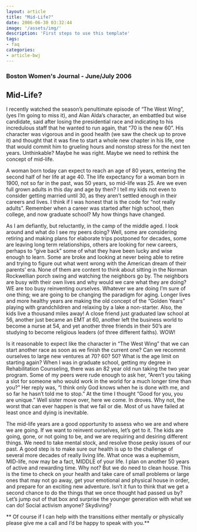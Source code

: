 ```yaml
---
layout: article
title: "Mid-Life?"
date: 2006-06-30 03:32:44
image: '/assets/img/'
description: 'First steps to use this template'
tags:
- faq
categories:
- article-bwj
---
```


### Boston Women's Journal - June/July 2006
 

## Mid-Life?

I recently watched the season’s penultimate episode of “The West Wing”, (yes I’m going to miss it), and Alan Alda’s character, an embattled but wise candidate, said after losing the presidential race and indicating to his incredulous staff that he wanted to run again, that “70 is the new 60”. His character was vigorous and in good health (we saw the check up to prove it) and thought that it was fine to start a whole new chapter in his life, one that would commit him to grueling hours and nonstop stress for the next ten years. Unthinkable? Maybe he was right. Maybe we need to rethink the concept of mid-life.

A woman born today can expect to reach an age of 80 years, entering the second half of her life at age 40. The life expectancy for a woman born in 1900, not so far in the past, was 50 years, so mid-life was 25. Are we even full grown adults in this day and age by then? I tell my kids not even to consider getting married until 30, as they aren’t settled enough in their careers and lives. I think if I was honest that is the code for “not really adults”. Remember when a career was started after high school, then college, and now graduate school? My how things have changed.

As I am defiantly, but reluctantly, in the camp of the middle aged. I look around and what do I see my peers doing? Well, some are considering retiring and making plans for elaborate trips postponed for decades, some are leaving long term relationships, others are looking for new careers, perhaps to “give back” some of what they have been lucky and wise enough to learn. Some are broke and looking at never being able to retire and trying to figure out what went wrong with the American dream of their parents’ era. None of them are content to think about sitting in the Norman Rockwellian porch swing and watching the neighbors go by. The neighbors are busy with their own lives and why would we care what they are doing? WE are too busy reinventing ourselves. Whatever we are doing I’m sure of one thing; we are going to be changing the paradigm for aging. Longer lives and more healthy years are making the old concept of the “Golden Years” playing with grandchildren and relaxing by a lake a non-starter. Also, the kids live a thousand miles away! A close friend just graduated law school at 56, another just became an EMT at 60, another left the business world to become a nurse at 54, and yet another three friends in their 50’s are studying to become religious leaders (of three different faiths). WOW!

Is it reasonable to expect like the character in “The West Wing” that we can start another race as soon as we finish the current one? Can we recommit ourselves to large new ventures at 70? 60? 50? What is the age limit on starting again? When I was in graduate school, getting my degree in Rehabilitation Counseling, there was an 82 year old nun taking the two year program. Some of my peers were rude enough to ask her, “Aren’t you taking a slot for someone who would work in the world for a much longer time than you?” Her reply was, “I think only God knows when he is done with me, and so far he hasn’t told me to stop.” At the time I thought “Good for you, you are unique.” Well sister move over, here we come. In droves. Why not, the worst that can ever happen is that we fail or die. Most of us have failed at least once and dying is inevitable.

The mid-life years are a good opportunity to assess who we are and where we are going. If we want to reinvent ourselves, let’s get to it. The kids are going, gone, or not going to be, and we are requiring and desiring different things. We need to take mental stock, and resolve those pesky issues of our past. A good step is to make sure our health is up to the challenge of several more decades of really living life. What once was a euphemism, MID-life, now may be a fact, MIDDLE of your life. I plan on another 50 years of active and rewarding time. Why not? But we do need to clean house. This is the time to check on your health and take care of small problems or large ones that may not go away, get your emotional and physical house in order, and prepare for an exciting new adventure. Isn’t it fun to think that we get a second chance to do the things that we once thought had passed us by? Let’s jump out of that box and surprise the younger generation with what we can do! Social activism anyone? Skydiving?

** Of course if I can help with the transitions either mentally or physically please give me a call and I’d be happy to speak with you.**
